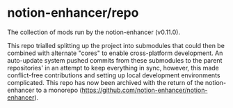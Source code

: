 # notion-enhancer/repo

The collection of mods run by the notion-enhancer (v0.11.0).

This repo trialled splitting up the project into submodules that could then be combined with alternate "cores" to enable cross-platform development. An auto-update system pushed commits from these submodules to the parent repositories' in an attempt to keep everything in sync, however, this made conflict-free contributions and setting up local development environments complicated. This repo has now been archived with the return of the notion-enhancer to a monorepo (https://github.com/notion-enhancer/notion-enhancer).
